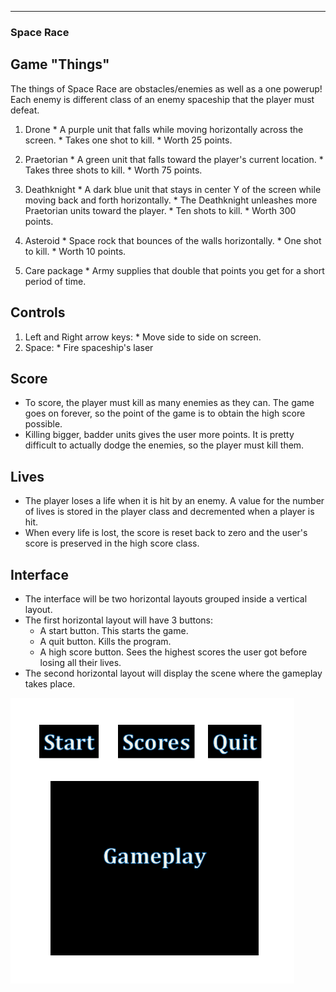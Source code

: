 ----
### Space Race

## Game "Things"

The things of Space Race are obstacles/enemies as well as a one powerup! Each enemy is different class of an enemy spaceship that the player must defeat.
 
  1. Drone
    * A purple unit that falls while moving horizontally across the screen.
    * Takes one shot to kill.
    * Worth 25 points.
  2. Praetorian
    * A green unit that falls toward the player's current location.
    * Takes three shots to kill.
    * Worth 75 points.
  3. Deathknight
    * A dark blue unit that stays in center Y of the screen while moving back and forth horizontally.
    * The Deathknight unleashes more Praetorian units toward the player.
    * Ten shots to kill.
    * Worth 300 points.
    
  4. Asteroid
    * Space rock that bounces of the walls horizontally.
    * One shot to kill.
    * Worth 10 points.
    
  5. Care package
    * Army supplies that double that points you get for a short period of time.
    
## Controls

  1. Left and Right arrow keys:
    * Move side to side on screen.
  2. Space:
    * Fire spaceship's laser

## Score

  * To score, the player must kill as many enemies as they can. The game goes on forever, so the point of the game is to obtain the high score possible.
  * Killing bigger, badder units gives the user more points. It is pretty difficult to actually dodge the enemies, so the player must kill them.

## Lives

  * The player loses a life when it is hit by an enemy. A value for the number of lives is stored in the player class and decremented when a player is hit.
  * When every life is lost, the score is reset back to zero and the user's score is preserved in the high score class.

## Interface

  * The interface will be two horizontal layouts grouped inside a vertical layout.
  * The first horizontal layout will have 3 buttons:
    * A start button. This starts the game.
    * A quit button. Kills the program.
    * A high score button. Sees the highest scores the user got before losing all their lives.
  * The second horizontal layout will display the scene where the gameplay takes place.
  
![alt text](images/layout.jpg "Layout")
 

